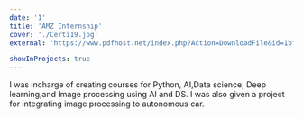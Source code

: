 ```yaml
---
date: '1'
title: 'AMZ Internship'
cover: './Certi19.jpg'
external: 'https://www.pdfhost.net/index.php?Action=DownloadFile&id=1bfafa386ad66a05f8e95e4544628c63'

showInProjects: true
---
```


I was incharge of creating courses for Python, AI,Data science, Deep learning,and Image processing using AI and DS. I was also given a project for integrating image processing to autonomous car.